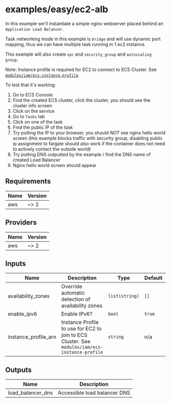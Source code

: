 # examples/easy/ec2-alb

In this example we'll instantiate a simple nginx webserver placed behind an `Application Load Balancer`.

Task networking mode in this example is `bridge` and will use dynamic port mapping, thus we can have multiple task running in 1 ec2 instance.

This example will also create `vpc` and `security_group` and `autoscaling group`.

Note: Instance profile is required for EC2 to connect to ECS Cluster. See [`modules/iam/ecs-instance-profile`](https://github.com/HENNGE/terraform-aws-ecs/tree/master/modules/iam/ecs-instance-profile).

To test that it's working:
1. Go to ECS Console
1. Find the created ECS cluster, click the cluster, you should see the cluster info screen
1. Click on the service
1. Go to `Tasks` tab
1. Click on one of the task
1. Find the public IP of the task
1. Try putting the IP to your browser, you should *NOT* see nginx hello world screen (this example blocks traffic with security group, disabling public ip assignment to fargate should also work if the container does not need to actively contact the outside world)
1. Try putting DNS outputted by the example / find the DNS name of created Load Balancer
1. Nginx hello world screen should appear

<!-- BEGINNING OF PRE-COMMIT-TERRAFORM DOCS HOOK -->
## Requirements

| Name | Version |
|------|---------|
| aws | ~> 2 |

## Providers

| Name | Version |
|------|---------|
| aws | ~> 2 |

## Inputs

| Name | Description | Type | Default | Required |
|------|-------------|------|---------|:--------:|
| availability\_zones | Override automatic detection of availability zones | `list(string)` | `[]` | no |
| enable\_ipv6 | Enable IPv6? | `bool` | `true` | no |
| instance\_profile\_arn | Instance Profile to use for EC2 to join to ECS Cluster. See `modules/iam/ecs-instance-profile` | `string` | n/a | yes |

## Outputs

| Name | Description |
|------|-------------|
| load\_balancer\_dns | Accessible load balancer DNS |

<!-- END OF PRE-COMMIT-TERRAFORM DOCS HOOK -->


